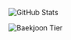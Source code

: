 ![GitHub Stats](https://github-readme-stats.vercel.app/api?username=blackburi&show_icons=true)

![Baekjoon Tier](https://d2gd6pc034wcta.cloudfront.net/tier/{15}.svg)
